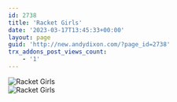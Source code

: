 ```yaml
---
id: 2738
title: 'Racket Girls'
date: '2023-03-17T13:45:33+00:00'
layout: page
guid: 'http://new.andydixon.com/?page_id=2738'
trx_addons_post_views_count:
    - '1'
---
```


![Racket Girls](https://i0.wp.com/assets.g8x2.ldn.idrivee2-23.com/posters/Racket%20Girls%2001.jpg?w=1200&ssl=1 "Racket Girls")  
![Racket Girls](https://i0.wp.com/assets.g8x2.ldn.idrivee2-23.com/posters/Racket%20Girls%2002.jpg?w=1200&ssl=1 "Racket Girls")